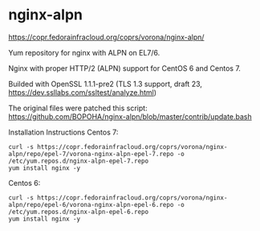 # nginx-alpn


https://copr.fedorainfracloud.org/coprs/vorona/nginx-alpn/

Yum repository for nginx with ALPN on EL7/6.

Nginx with proper HTTP/2 (ALPN) support for CentOS 6 and Centos 7.

Builded with OpenSSL 1.1.1-pre2 (TLS 1.3 support, draft 23, https://dev.ssllabs.com/ssltest/analyze.html)

The original files were patched this script: https://github.com/BOPOHA/nginx-alpn/blob/master/contrib/update.bash

Installation Instructions
Centos 7:

    curl -s https://copr.fedorainfracloud.org/coprs/vorona/nginx-alpn/repo/epel-7/vorona-nginx-alpn-epel-7.repo -o /etc/yum.repos.d/nginx-alpn-epel-7.repo
    yum install nginx -y

Centos 6:

    curl -s https://copr.fedorainfracloud.org/coprs/vorona/nginx-alpn/repo/epel-6/vorona-nginx-alpn-epel-6.repo -o /etc/yum.repos.d/nginx-alpn-epel-6.repo
    yum install nginx -y



